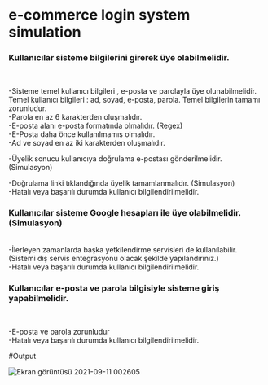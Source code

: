 # e-commerce login system simulation

<h3>Kullanıcılar sisteme bilgilerini girerek üye olabilmelidir.</h3><br>

-Sisteme temel kullanıcı bilgileri , e-posta ve parolayla üye olunabilmelidir. Temel kullanıcı bilgileri : ad, soyad, e-posta, parola. Temel bilgilerin tamamı zorunludur.<br>
-Parola en az 6 karakterden oluşmalıdır.<br>
-E-posta alanı e-posta formatında olmalıdır. (Regex)<br>
-E-Posta daha önce kullanılmamış olmalıdır.<br>
-Ad ve soyad en az iki karakterden oluşmalıdır.<br>

-Üyelik sonucu kullanıcıya doğrulama e-postası gönderilmelidir. (Simulasyon)<br>

-Doğrulama linki tıklandığında üyelik tamamlanmalıdır. (Simulasyon)<br>
-Hatalı veya başarılı durumda kullanıcı bilgilendirilmelidir.<br>
<h3>Kullanıcılar sisteme Google hesapları ile üye olabilmelidir.(Simulasyon)</h3><br>
-İlerleyen zamanlarda başka yetkilendirme servisleri de kullanılabilir. (Sistemi dış servis entegrasyonu olacak şekilde yapılandırınız.)<br>
-Hatalı veya başarılı durumda kullanıcı bilgilendirilmelidir.<br>

<h3>Kullanıcılar e-posta ve parola bilgisiyle sisteme giriş yapabilmelidir.</h3><br>

-E-posta ve parola zorunludur<br>
-Hatalı veya başarılı durumda kullanıcı bilgilendirilmelidir.<br>

#Output

![Ekran görüntüsü 2021-09-11 002605](https://user-images.githubusercontent.com/81089561/132919747-02d91e23-edea-4d4b-b4fe-64b61e356205.jpg)

